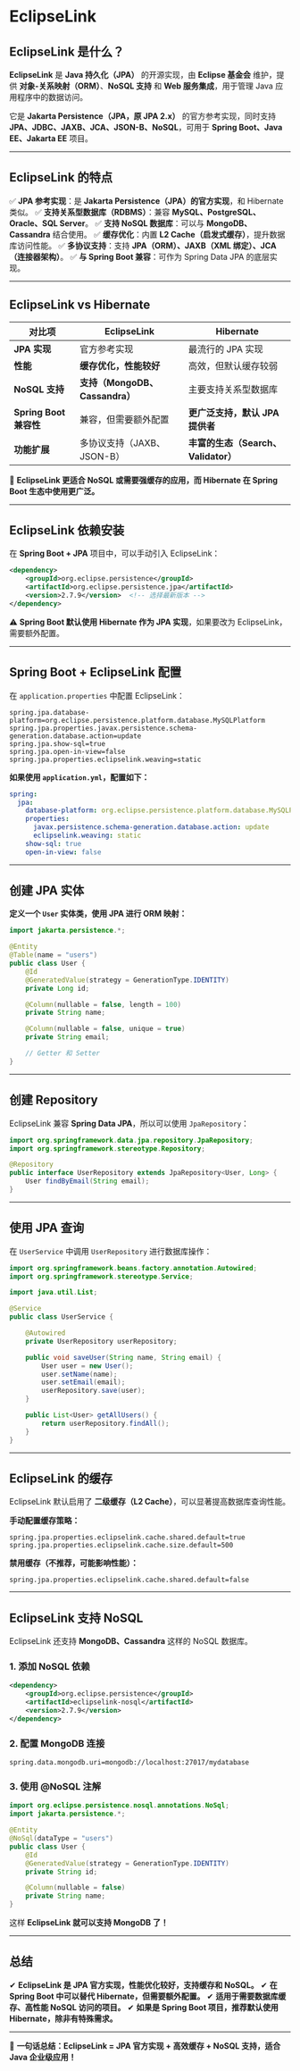 # EclipseLink



## **EclipseLink 是什么？**

**EclipseLink** 是 **Java 持久化（JPA）** 的开源实现，由 **Eclipse 基金会** 维护，提供 **对象-关系映射（ORM）**、**NoSQL 支持** 和 **Web 服务集成**，用于管理 Java 应用程序中的数据访问。

它是 **Jakarta Persistence（JPA，原 JPA 2.x）** 的官方参考实现，同时支持 **JPA、JDBC、JAXB、JCA、JSON-B、NoSQL**，可用于 **Spring Boot、Java EE、Jakarta EE** 项目。

------

## **EclipseLink 的特点**

✅ **JPA 参考实现**：是 **Jakarta Persistence（JPA）的官方实现**，和 Hibernate 类似。
 ✅ **支持关系型数据库（RDBMS）**：兼容 **MySQL、PostgreSQL、Oracle、SQL Server**。
 ✅ **支持 NoSQL 数据库**：可以与 **MongoDB、Cassandra** 结合使用。
 ✅ **缓存优化**：内置 **L2 Cache（启发式缓存）**，提升数据库访问性能。
 ✅ **多协议支持**：支持 **JPA（ORM）、JAXB（XML 绑定）、JCA（连接器架构）**。
 ✅ **与 Spring Boot 兼容**：可作为 Spring Data JPA 的底层实现。

------

## **EclipseLink vs Hibernate**



| **对比项**             | **EclipseLink**                | **Hibernate**                       |
| ---------------------- | ------------------------------ | ----------------------------------- |
| **JPA 实现**           | 官方参考实现                   | 最流行的 JPA 实现                   |
| **性能**               | **缓存优化，性能较好**         | 高效，但默认缓存较弱                |
| **NoSQL 支持**         | **支持（MongoDB、Cassandra）** | 主要支持关系型数据库                |
| **Spring Boot 兼容性** | 兼容，但需要额外配置           | **更广泛支持，默认 JPA 提供者**     |
| **功能扩展**           | 多协议支持（JAXB、JSON-B）     | **丰富的生态（Search、Validator）** |

🔹 **EclipseLink 更适合 NoSQL 或需要强缓存的应用，而 Hibernate 在 Spring Boot 生态中使用更广泛。**

------

## **EclipseLink 依赖安装**

在 **Spring Boot + JPA** 项目中，可以手动引入 EclipseLink：

```xml
<dependency>
    <groupId>org.eclipse.persistence</groupId>
    <artifactId>org.eclipse.persistence.jpa</artifactId>
    <version>2.7.9</version>  <!-- 选择最新版本 -->
</dependency>
```

⚠️ **Spring Boot 默认使用 Hibernate 作为 JPA 实现**，如果要改为 EclipseLink，需要额外配置。

------

## **Spring Boot + EclipseLink 配置**

在 `application.properties` 中配置 EclipseLink：

```properties
spring.jpa.database-platform=org.eclipse.persistence.platform.database.MySQLPlatform
spring.jpa.properties.javax.persistence.schema-generation.database.action=update
spring.jpa.show-sql=true
spring.jpa.open-in-view=false
spring.jpa.properties.eclipselink.weaving=static
```

**如果使用 `application.yml`，配置如下：**

```yaml
spring:
  jpa:
    database-platform: org.eclipse.persistence.platform.database.MySQLPlatform
    properties:
      javax.persistence.schema-generation.database.action: update
      eclipselink.weaving: static
    show-sql: true
    open-in-view: false
```

------

## **创建 JPA 实体**

**定义一个 `User` 实体类，使用 JPA 进行 ORM 映射：**

```java
import jakarta.persistence.*;

@Entity
@Table(name = "users")
public class User {
    @Id
    @GeneratedValue(strategy = GenerationType.IDENTITY)
    private Long id;

    @Column(nullable = false, length = 100)
    private String name;

    @Column(nullable = false, unique = true)
    private String email;

    // Getter 和 Setter
}
```

------

## **创建 Repository**

EclipseLink 兼容 **Spring Data JPA**，所以可以使用 `JpaRepository`：

```java
import org.springframework.data.jpa.repository.JpaRepository;
import org.springframework.stereotype.Repository;

@Repository
public interface UserRepository extends JpaRepository<User, Long> {
    User findByEmail(String email);
}
```

------

## **使用 JPA 查询**

在 `UserService` 中调用 `UserRepository` 进行数据库操作：

```java
import org.springframework.beans.factory.annotation.Autowired;
import org.springframework.stereotype.Service;

import java.util.List;

@Service
public class UserService {

    @Autowired
    private UserRepository userRepository;

    public void saveUser(String name, String email) {
        User user = new User();
        user.setName(name);
        user.setEmail(email);
        userRepository.save(user);
    }

    public List<User> getAllUsers() {
        return userRepository.findAll();
    }
}
```

------

## **EclipseLink 的缓存**

EclipseLink 默认启用了 **二级缓存（L2 Cache）**，可以显著提高数据库查询性能。

**手动配置缓存策略：**

```properties
spring.jpa.properties.eclipselink.cache.shared.default=true
spring.jpa.properties.eclipselink.cache.size.default=500
```

**禁用缓存（不推荐，可能影响性能）：**

```properties
spring.jpa.properties.eclipselink.cache.shared.default=false
```

------

## **EclipseLink 支持 NoSQL**

EclipseLink 还支持 **MongoDB、Cassandra** 这样的 NoSQL 数据库。

### **1. 添加 NoSQL 依赖**

```xml
<dependency>
    <groupId>org.eclipse.persistence</groupId>
    <artifactId>eclipselink-nosql</artifactId>
    <version>2.7.9</version>
</dependency>
```

### **2. 配置 MongoDB 连接**

```properties
spring.data.mongodb.uri=mongodb://localhost:27017/mydatabase
```

### **3. 使用 @NoSQL 注解**

```java
import org.eclipse.persistence.nosql.annotations.NoSql;
import jakarta.persistence.*;

@Entity
@NoSql(dataType = "users")
public class User {
    @Id
    @GeneratedValue(strategy = GenerationType.IDENTITY)
    private String id;

    @Column(nullable = false)
    private String name;
}
```

这样 **EclipseLink 就可以支持 MongoDB 了！**

------

## **总结**

✔ **EclipseLink 是 JPA 官方实现，性能优化较好，支持缓存和 NoSQL。**
 ✔ **在 Spring Boot 中可以替代 Hibernate，但需要额外配置。**
 ✔ **适用于需要数据库缓存、高性能 NoSQL 访问的项目。**
 ✔ **如果是 Spring Boot 项目，推荐默认使用 Hibernate，除非有特殊需求。**

------

🚀 **一句话总结：EclipseLink = JPA 官方实现 + 高效缓存 + NoSQL 支持，适合 Java 企业级应用！**